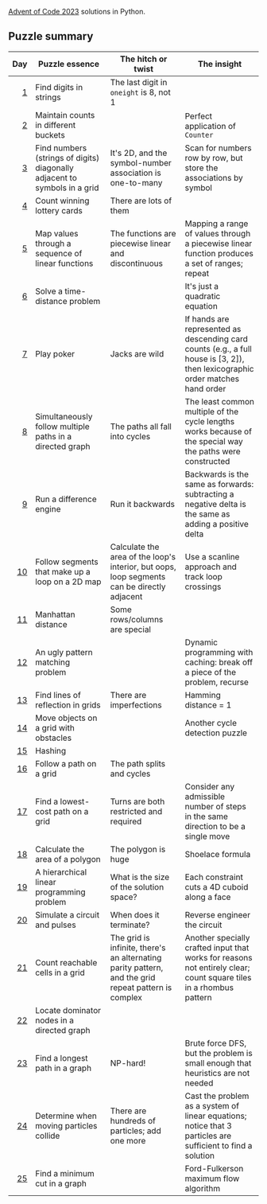 [Advent of Code 2023](https://adventofcode.com/2023) solutions in Python.

## Puzzle summary

| Day | Puzzle essence | The hitch or twist | The insight |
|--:|---|---|---|
| [1](https://adventofcode.com/2023/day/1) | Find digits in strings | The last digit in `oneight` is 8, not 1 | |
| [2](https://adventofcode.com/2023/day/2) | Maintain counts in different buckets | | Perfect application of `Counter` |
| [3](https://adventofcode.com/2023/day/3) | Find numbers (strings of digits) diagonally adjacent to symbols in a grid | It's 2D, and the symbol-number association is one-to-many | Scan for numbers row by row, but store the associations by symbol |
| [4](https://adventofcode.com/2023/day/4) | Count winning lottery cards | There are lots of them | |
| [5](https://adventofcode.com/2023/day/5) | Map values through a sequence of linear functions | The functions are piecewise linear and discontinuous | Mapping a range of values through a piecewise linear function produces a set of ranges; repeat |
| [6](https://adventofcode.com/2023/day/6) | Solve a time-distance problem | | It's just a quadratic equation |
| [7](https://adventofcode.com/2023/day/7) | Play poker | Jacks are wild | If hands are represented as descending card counts (e.g., a full house is \[3, 2]), then lexicographic order matches hand order |
| [8](https://adventofcode.com/2023/day/8) | Simultaneously follow multiple paths in a directed graph | The paths all fall into cycles | The least common multiple of the cycle lengths works because of the special way the paths were constructed |
| [9](https://adventofcode.com/2023/day/9) | Run a difference engine | Run it backwards | Backwards is the same as forwards: subtracting a negative delta is the same as adding a positive delta |
| [10](https://adventofcode.com/2023/day/10) | Follow segments that make up a loop on a 2D map | Calculate the area of the loop's interior, but oops, loop segments can be directly adjacent | Use a scanline approach and track loop crossings |
| [11](https://adventofcode.com/2023/day/11) | Manhattan distance | Some rows/columns are special | |
| [12](https://adventofcode.com/2023/day/12) | An ugly pattern matching problem | | Dynamic programming with caching: break off a piece of the problem, recurse |
| [13](https://adventofcode.com/2023/day/13) | Find lines of reflection in grids | There are imperfections | Hamming distance = 1 |
| [14](https://adventofcode.com/2023/day/14) | Move objects on a grid with obstacles | | Another cycle detection puzzle |
| [15](https://adventofcode.com/2023/day/15) | Hashing | | |
| [16](https://adventofcode.com/2023/day/16) | Follow a path on a grid | The path splits and cycles | |
| [17](https://adventofcode.com/2023/day/17) | Find a lowest-cost path on a grid | Turns are both restricted and required | Consider any admissible number of steps in the same direction to be a single move |
| [18](https://adventofcode.com/2023/day/18) | Calculate the area of a polygon | The polygon is huge | Shoelace formula |
| [19](https://adventofcode.com/2023/day/19) | A hierarchical linear programming problem | What is the size of the solution space? | Each constraint cuts a 4D cuboid along a face |
| [20](https://adventofcode.com/2023/day/20) | Simulate a circuit and pulses | When does it terminate? | Reverse engineer the circuit |
| [21](https://adventofcode.com/2023/day/21) | Count reachable cells in a grid | The grid is infinite, there's an alternating parity pattern, and the grid repeat pattern is complex | Another specially crafted input that works for reasons not entirely clear; count square tiles in a rhombus pattern |
| [22](https://adventofcode.com/2023/day/22) | Locate dominator nodes in a directed graph | | |
| [23](https://adventofcode.com/2023/day/23) | Find a longest path in a graph | NP-hard! | Brute force DFS, but the problem is small enough that heuristics are not needed |
| [24](https://adventofcode.com/2023/day/24) | Determine when moving particles collide | There are hundreds of particles; add one more | Cast the problem as a system of linear equations; notice that 3 particles are sufficient to find a solution |
| [25](https://adventofcode.com/2023/day/25) | Find a minimum cut in a graph | | Ford-Fulkerson maximum flow algorithm |

